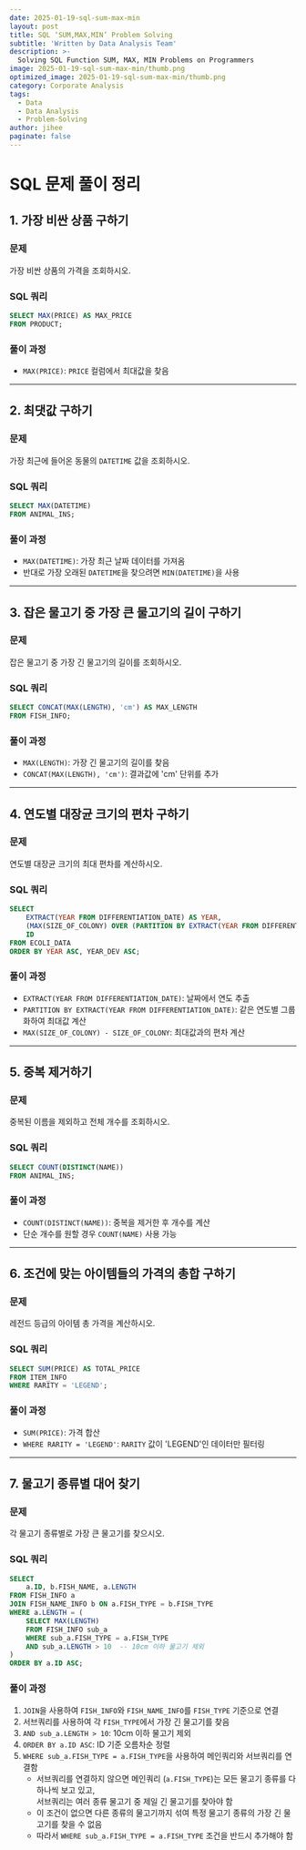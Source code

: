 ```yaml
---
date: 2025-01-19-sql-sum-max-min
layout: post
title: SQL ‘SUM,MAX,MIN’ Problem Solving
subtitle: 'Written by Data Analysis Team'
description: >-
  Solving SQL Function SUM, MAX, MIN Problems on Programmers
image: 2025-01-19-sql-sum-max-min/thumb.png
optimized_image: 2025-01-19-sql-sum-max-min/thumb.png
category: Corporate Analysis
tags:
  - Data
  - Data Analysis
  - Problem-Solving
author: jihee
paginate: false
---
```


# SQL 문제 풀이 정리

## 1. 가장 비싼 상품 구하기

### 문제
가장 비싼 상품의 가격을 조회하시오.

### SQL 쿼리
```sql
SELECT MAX(PRICE) AS MAX_PRICE
FROM PRODUCT;
```

### 풀이 과정
- `MAX(PRICE)`: `PRICE` 컬럼에서 최대값을 찾음

---

## 2. 최댓값 구하기

### 문제
가장 최근에 들어온 동물의 `DATETIME` 값을 조회하시오.

### SQL 쿼리
```sql
SELECT MAX(DATETIME)
FROM ANIMAL_INS;
```

### 풀이 과정
- `MAX(DATETIME)`: 가장 최근 날짜 데이터를 가져옴
- 반대로 가장 오래된 `DATETIME`을 찾으려면 `MIN(DATETIME)`을 사용

---

## 3. 잡은 물고기 중 가장 큰 물고기의 길이 구하기

### 문제
잡은 물고기 중 가장 긴 물고기의 길이를 조회하시오.

### SQL 쿼리
```sql
SELECT CONCAT(MAX(LENGTH), 'cm') AS MAX_LENGTH
FROM FISH_INFO;
```

### 풀이 과정
- `MAX(LENGTH)`: 가장 긴 물고기의 길이를 찾음
- `CONCAT(MAX(LENGTH), 'cm')`: 결과값에 'cm' 단위를 추가

---

## 4. 연도별 대장균 크기의 편차 구하기

### 문제
연도별 대장균 크기의 최대 편차를 계산하시오.

### SQL 쿼리
```sql
SELECT
    EXTRACT(YEAR FROM DIFFERENTIATION_DATE) AS YEAR,
    (MAX(SIZE_OF_COLONY) OVER (PARTITION BY EXTRACT(YEAR FROM DIFFERENTIATION_DATE)) - SIZE_OF_COLONY) AS YEAR_DEV,
    ID
FROM ECOLI_DATA
ORDER BY YEAR ASC, YEAR_DEV ASC;
```

### 풀이 과정
- `EXTRACT(YEAR FROM DIFFERENTIATION_DATE)`: 날짜에서 연도 추출
- `PARTITION BY EXTRACT(YEAR FROM DIFFERENTIATION_DATE)`: 같은 연도별 그룹화하여 최대값 계산
- `MAX(SIZE_OF_COLONY) - SIZE_OF_COLONY`: 최대값과의 편차 계산

---

## 5. 중복 제거하기

### 문제
중복된 이름을 제외하고 전체 개수를 조회하시오.

### SQL 쿼리
```sql
SELECT COUNT(DISTINCT(NAME))
FROM ANIMAL_INS;
```

### 풀이 과정
- `COUNT(DISTINCT(NAME))`: 중복을 제거한 후 개수를 계산
- 단순 개수를 원할 경우 `COUNT(NAME)` 사용 가능

---

## 6. 조건에 맞는 아이템들의 가격의 총합 구하기

### 문제
레전드 등급의 아이템 총 가격을 계산하시오.

### SQL 쿼리
```sql
SELECT SUM(PRICE) AS TOTAL_PRICE
FROM ITEM_INFO
WHERE RARITY = 'LEGEND';
```

### 풀이 과정
- `SUM(PRICE)`: 가격 합산
- `WHERE RARITY = 'LEGEND'`: `RARITY` 값이 'LEGEND'인 데이터만 필터링

---

## 7. 물고기 종류별 대어 찾기

### 문제
각 물고기 종류별로 가장 큰 물고기를 찾으시오.

### SQL 쿼리
```sql
SELECT
    a.ID, b.FISH_NAME, a.LENGTH
FROM FISH_INFO a
JOIN FISH_NAME_INFO b ON a.FISH_TYPE = b.FISH_TYPE
WHERE a.LENGTH = (
    SELECT MAX(LENGTH)
    FROM FISH_INFO sub_a
    WHERE sub_a.FISH_TYPE = a.FISH_TYPE
    AND sub_a.LENGTH > 10  -- 10cm 이하 물고기 제외
)
ORDER BY a.ID ASC;
```

### 풀이 과정
1. `JOIN`을 사용하여 `FISH_INFO`와 `FISH_NAME_INFO`를 `FISH_TYPE` 기준으로 연결
2. 서브쿼리를 사용하여 각 `FISH_TYPE`에서 가장 긴 물고기를 찾음
3. `AND sub_a.LENGTH > 10`: 10cm 이하 물고기 제외
4. `ORDER BY a.ID ASC`: ID 기준 오름차순 정렬
5. `WHERE sub_a.FISH_TYPE = a.FISH_TYPE`을 사용하여 메인쿼리와 서브쿼리를 연결함  
   - 서브쿼리를 연결하지 않으면 메인쿼리 (`a.FISH_TYPE`)는 모든 물고기 종류를 다 하나씩 보고 있고,  
     서브쿼리는 여러 종류 물고기 중 제일 긴 물고기를 찾아야 함  
   - 이 조건이 없으면 다른 종류의 물고기까지 섞여 특정 물고기 종류의 가장 긴 물고기를 찾을 수 없음  
   - 따라서 `WHERE sub_a.FISH_TYPE = a.FISH_TYPE` 조건을 반드시 추가해야 함
